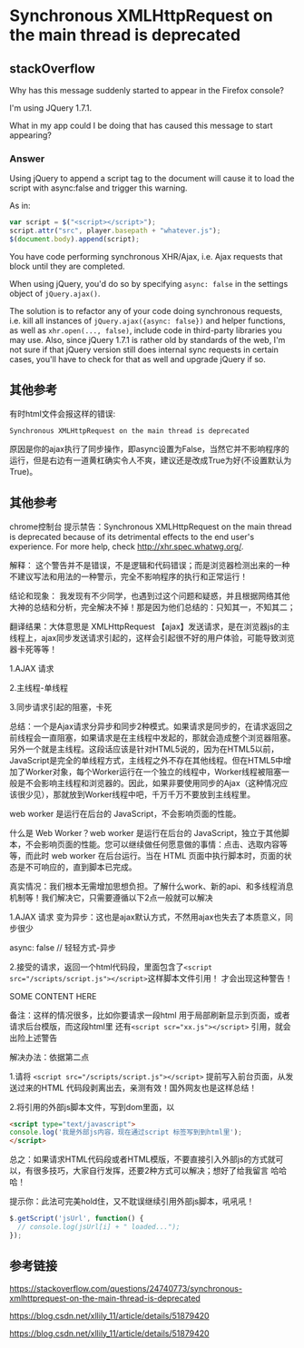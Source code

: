 # Synchronous XMLHttpRequest on the main thread is deprecated

## stackOverflow

Why has this message suddenly started to appear in the Firefox console?

I'm using JQuery 1.7.1.

What in my app could I be doing that has caused this message to start appearing?

### Answer

Using jQuery to append a script tag to the document will cause it to load the script with async:false and trigger this warning.

As in:

```js
var script = $("<script></script>");
script.attr("src", player.basepath + "whatever.js");
$(document.body).append(script);
```

You have code performing synchronous XHR/Ajax, i.e. Ajax requests that block until they are completed.

When using jQuery, you'd do so by specifying `async: false` in the settings object of `jQuery.ajax()`.

The solution is to refactor any of your code doing synchronous requests, i.e. kill all instances of `jQuery.ajax({async: false})` and helper functions, as well as `xhr.open(..., false)`, include code in third-party libraries you may use. Also, since jQuery 1.7.1 is rather old by standards of the web, I'm not sure if that jQuery version still does internal sync requests in certain cases, you'll have to check for that as well and upgrade jQuery if so.

## 其他参考

有时html文件会报这样的错误:

`Synchronous XMLHttpRequest on the main thread is deprecated`

原因是你的ajax执行了同步操作，即async设置为False，当然它并不影响程序的运行，但是右边有一道黄杠确实令人不爽，建议还是改成True为好(不设置默认为True)。

## 其他参考

chrome控制台 提示禁告：Synchronous XMLHttpRequest on the main thread is deprecated because of its detrimental effects to the end user's experience. For more help, check http://xhr.spec.whatwg.org/. 

解释： 这个警告并不是错误，不是逻辑和代码错误；而是浏览器检测出来的一种不建议写法和用法的一种警示，完全不影响程序的执行和正常运行！

结论和现象： 我发现有不少同学，也遇到过这个问题和疑惑，并且根据网络其他大神的总结和分析，完全解决不掉！那是因为他们总结的：只知其一，不知其二；

翻译结果：大体意思是  XMLHttpRequest  【ajax】发送请求，是在浏览器js的主线程上，ajax同步发送请求引起的，这样会引起很不好的用户体验，可能导致浏览器卡死等等！

1.AJAX 请求

2.主线程-单线程

3.同步请求引起的阻塞，卡死

总结：一个是Ajax请求分异步和同步2种模式。如果请求是同步的，在请求返回之前线程会一直阻塞，如果请求是在主线程中发起的，那就会造成整个浏览器阻塞。
另外一个就是主线程。这段话应该是针对HTML5说的，因为在HTML5以前，JavaScript是完全的单线程方式，主线程之外不存在其他线程。但在HTML5中增加了Worker对象，每个Worker运行在一个独立的线程中，Worker线程被阻塞一般是不会影响主线程和浏览器的。因此，如果非要使用同步的Ajax（这种情况应该很少见），那就放到Worker线程中吧，千万千万不要放到主线程里。

web worker 是运行在后台的 JavaScript，不会影响页面的性能。

什么是 Web Worker？web worker 是运行在后台的 JavaScript，独立于其他脚本，不会影响页面的性能。您可以继续做任何愿意做的事情：点击、选取内容等等，而此时 web worker 在后台运行。当在 HTML 页面中执行脚本时，页面的状态是不可响应的，直到脚本已完成。

真实情况：我们根本无需增加思想负担。了解什么work、新的api、和多线程消息机制等！我们解决它，只需要遵循以下2点一般就可以解决

1.AJAX 请求 变为异步：这也是ajax默认方式，不然用ajax也失去了本质意义，同步很少

async: false   // 轻轻方式-异步

2.接受的请求，返回一个html代码段，里面包含了`<script src="/scripts/script.js"></script>`这样脚本文件引用！ 才会出现这种警告！

<div> 
 SOME CONTENT HERE
</div>
<script src="/scripts/script.js"></script> 


备注：这样的情况很多，比如你要请求一段html 用于局部刷新显示到页面，或者请求后台模版，而这段html里 还有`<script scr="xx.js"></script>` 引用，就会出险上述警告

解决办法：依据第二点

1.请将 `<script src="/scripts/script.js"></script>` 提前写入前台页面，从发送过来的HTML 代码段剥离出去，亲测有效！国外网友也是这样总结！

2.将引用的外部js脚本文件，写到dom里面，以

~~~html
<script type="text/javascript">
console.log('我是外部js内容，现在通过script 标签写到到html里');
</script>
~~~

总之：如果请求HTML代码段或者HTML模版，不要直接引入外部js的方式就可以，有很多技巧，大家自行发挥，还要2种方式可以解决；想好了给我留言 哈哈哈！

提示你：此法可完美hold住，又不耽误继续引用外部js脚本，吼吼吼！

~~~js
$.getScript('jsUrl', function() {
  // console.log(jsUrl[i] + " loaded...");
});  
~~~



## 参考链接

https://stackoverflow.com/questions/24740773/synchronous-xmlhttprequest-on-the-main-thread-is-deprecated

https://blog.csdn.net/xllily_11/article/details/51879420

https://blog.csdn.net/xllily_11/article/details/51879420

